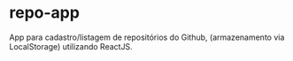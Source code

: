 # repo-app
App para cadastro/listagem de repositórios do Github, (armazenamento via LocalStorage) utilizando ReactJS.
